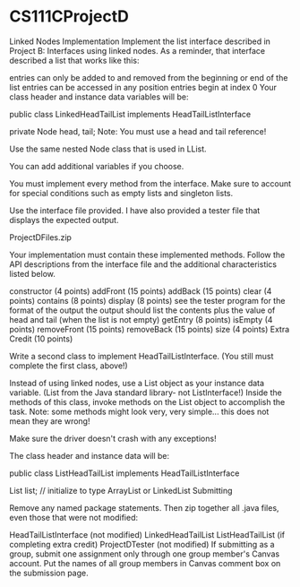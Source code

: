 # CS111CProjectD
Linked Nodes Implementation
Implement the list interface described in Project B: Interfaces using linked nodes. As a reminder, that interface described a list that works like this:

entries can only be added to and removed from the beginning or end of the list
entries can be accessed in any position
entries begin at index 0
Your class header and instance data variables will be:

public class LinkedHeadTailList<T> implements HeadTailListInterface<T> 

private Node head, tail;
Note: You must use a head and tail reference!

Use the same nested Node class that is used in LList.

You can add additional variables if you choose.

You must implement every method from the interface. Make sure to account for special conditions such as empty lists and singleton lists.

Use the interface file provided. I have also provided a tester file that displays the expected output.


ProjectDFiles.zip

Your implementation must contain these implemented methods. Follow the API descriptions from the interface file and the additional characteristics listed below.

constructor (4 points)
addFront (15 points)
addBack (15 points)
clear (4 points)
contains (8 points)
display (8 points)
see the tester program for the format of the output
the output should list the contents plus the value of head and tail (when the list is not empty)
getEntry (8 points)
isEmpty (4 points)
removeFront (15 points)
removeBack (15 points)
size (4 points)
Extra Credit (10 points)

Write a second class to implement HeadTailListInterface. (You still must complete the first class, above!)

Instead of using linked nodes, use a List object as your instance data variable. (List from the Java standard library- not ListInterface!) Inside the methods of this class, invoke methods on the List object to accomplish the task. Note: some methods might look very, very simple... this does not mean they are wrong! 

Make sure the driver doesn't crash with any exceptions!

The class header and instance data will be:

public class ListHeadTailList<T> implements HeadTailListInterface<T>

List<T> list; // initialize to type ArrayList or LinkedList
Submitting

Remove any named package statements. Then zip together all .java files, even those that were not modified:

HeadTailListInterface (not modified)
LinkedHeadTailList
ListHeadTailList (if completing extra credit)
ProjectDTester (not modified)
If submitting as a group, submit one assignment only through one group member's Canvas account. Put the names of all group members in Canvas comment box on the submission page.
